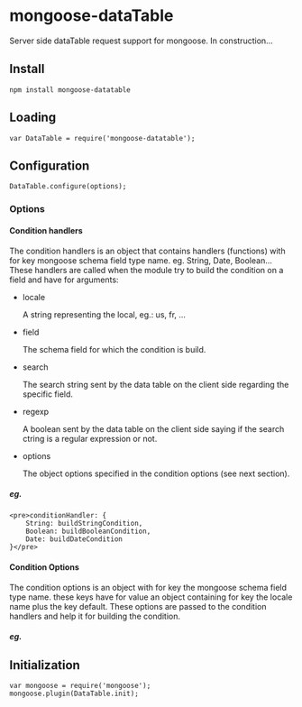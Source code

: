 # mongoose-dataTable

Server side dataTable request support for mongoose.
In construction...

## Install

    npm install mongoose-datatable

## Loading

    var DataTable = require('mongoose-datatable');
    
## Configuration

    DataTable.configure(options);
    
### Options

#### Condition handlers

The condition handlers is an object that contains handlers (functions) with for key mongoose schema field type name.
eg. String, Date, Boolean...
These handlers are called when the module try to build the condition on a field and have for arguments:
* locale

    A string representing the local, eg.: us, fr, ...

* field

    The schema field for which the condition is build.

* search

    The search string sent by the data table on the client side regarding the specific field.

* regexp

    A boolean sent by the data table on the client side saying if the search ctring is a regular expression or not.

* options

    The object options specified in the condition options (see next section).

##### eg.
    <pre>conditionHandler: {
        String: buildStringCondition,
        Boolean: buildBooleanCondition,
        Date: buildDateCondition
    }</pre>
    
#### Condition Options

The condition options is an object with for key the mongoose schema field type name. these keys have for value an object containing for key the locale name plus the key default.
These options are passed to the condition handlers and help it for building the condition.

##### eg.

## Initialization

    var mongoose = require('mongoose');
    mongoose.plugin(DataTable.init);
